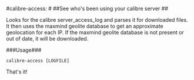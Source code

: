 #calibre-access: #
##See who's been using your calibre server ##

Looks for the calibre server_access_log and parses it for downloaded files. 
It then uses the maxmind geolite database to get an approximate geolocation for 
each IP.
If the maxmind geolite database is not present or out of date, it will be 
downloaded.

###Usage###

    calibre-access [LOGFILE]

That's it!